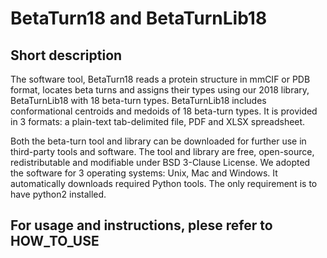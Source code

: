 # BetaTurn18 and BetaTurnLib18

## Short description

The software tool, BetaTurn18 reads a protein structure in mmCIF or PDB format, locates beta turns and assigns their types using our 2018 library, BetaTurnLib18 with 18 beta-turn types. BetaTurnLib18 includes conformational centroids and medoids of 18 beta-turn types. It is provided in 3 formats: a plain-text tab-delimited file, PDF and XLSX spreadsheet.

Both the beta-turn tool and library can be downloaded for further use in third-party tools and software. The tool and library are free, open-source, redistributable and modifiable under BSD 3-Clause License. We adopted the software for 3 operating systems: Unix, Mac and Windows. It automatically downloads required Python tools. The only requirement is to have python2 installed.

## For usage and instructions, plese refer to HOW_TO_USE
